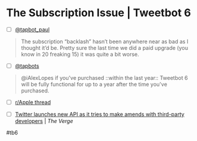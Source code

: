 # The Subscription Issue | Tweetbot 6
- [ ] [@tapbot_paul](https://twitter.com/tapbot_paul/status/1354195574459936780)
> The subscription “backlash” hasn’t been anywhere near as bad as I thought it’d be. Pretty sure the last time we did a paid upgrade (you know in 20 freaking 15) it was quite a bit worse.  

- [ ] [@tapbots](https://twitter.com/tapbots/status/1354179910294712320)
> @iAlexLopes if you've purchased ::within the last year:: Tweetbot 6 will be fully functional for up to a year after the time you've purchased.  

- [ ] [r/Apple thread](https://reddit.com/r/apple/comments/l5kqlm/tweetbot_6_moves_to_subscription_pricing/)

- [ ] [Twitter launches new API as it tries to make amends with third-party developers](https://www.theverge.com/2020/8/12/21364644/twitter-api-v2-new-access-tiers-developer-portal-support-developers) | *The Verge*

#tb6